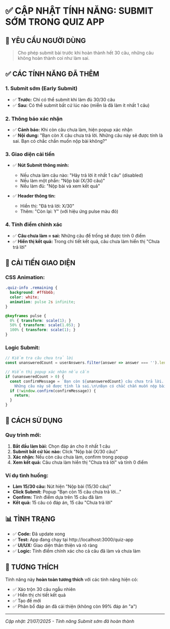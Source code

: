 # ✅ CẬP NHẬT TÍNH NĂNG: SUBMIT SỚM TRONG QUIZ APP

## 🎯 YÊU CẦU NGƯỜI DÙNG
> Cho phép submit bài trước khi hoàn thành hết 30 câu, những câu không hoàn thành coi như làm sai.

## ✅ CÁC TÍNH NĂNG ĐÃ THÊM

### **1. Submit sớm (Early Submit)**
- ✅ **Trước:** Chỉ có thể submit khi làm đủ 30/30 câu
- ✅ **Sau:** Có thể submit bất cứ lúc nào (miễn là đã làm ít nhất 1 câu)

### **2. Thông báo xác nhận**
- ✅ **Cảnh báo:** Khi còn câu chưa làm, hiện popup xác nhận
- ✅ **Nội dung:** "Bạn còn X câu chưa trả lời. Những câu này sẽ được tính là sai. Bạn có chắc chắn muốn nộp bài không?"

### **3. Giao diện cải tiến**
- ✅ **Nút Submit thông minh:**
  - Nếu chưa làm câu nào: "Hãy trả lời ít nhất 1 câu" (disabled)
  - Nếu làm một phần: "Nộp bài (X/30 câu)" 
  - Nếu làm đủ: "Nộp bài và xem kết quả"

- ✅ **Header thông tin:**
  - Hiển thị: "Đã trả lời: X/30"
  - Thêm: "Còn lại: Y" (với hiệu ứng pulse màu đỏ)

### **4. Tính điểm chính xác**
- ✅ **Câu chưa làm = sai:** Những câu để trống sẽ được tính 0 điểm
- ✅ **Hiển thị kết quả:** Trong chi tiết kết quả, câu chưa làm hiển thị "Chưa trả lời"

## 🎨 CẢI TIẾN GIAO DIỆN

### **CSS Animation:**
```css
.quiz-info .remaining {
  background: #ff6b6b;
  color: white;
  animation: pulse 2s infinite;
}

@keyframes pulse {
  0% { transform: scale(1); }
  50% { transform: scale(1.05); }
  100% { transform: scale(1); }
}
```

### **Logic Submit:**
```javascript
// Kiểm tra câu chưa trả lời
const unansweredCount = userAnswers.filter(answer => answer === '').length;

// Hiển thị popup xác nhận nếu cần
if (unansweredCount > 0) {
  const confirmMessage = `Bạn còn ${unansweredCount} câu chưa trả lời. 
    Những câu này sẽ được tính là sai.\n\nBạn có chắc chắn muốn nộp bài không?`;
  if (!window.confirm(confirmMessage)) {
    return;
  }
}
```

## 🚀 CÁCH SỬ DỤNG

### **Quy trình mới:**
1. **Bắt đầu làm bài:** Chọn đáp án cho ít nhất 1 câu
2. **Submit bất cứ lúc nào:** Click "Nộp bài (X/30 câu)"
3. **Xác nhận:** Nếu còn câu chưa làm, confirm trong popup
4. **Xem kết quả:** Câu chưa làm hiển thị "Chưa trả lời" và tính 0 điểm

### **Ví dụ tình huống:**
- **Làm 15/30 câu:** Nút hiện "Nộp bài (15/30 câu)"
- **Click Submit:** Popup "Bạn còn 15 câu chưa trả lời..."
- **Confirm:** Tính điểm dựa trên 15 câu đã làm
- **Kết quả:** 15 câu có đáp án, 15 câu "Chưa trả lời"

## 📊 TÌNH TRẠNG

- ✅ **Code:** Đã update xong
- ✅ **Test:** App đang chạy tại http://localhost:3000/quiz-app
- ✅ **UI/UX:** Giao diện thân thiện và rõ ràng
- ✅ **Logic:** Tính điểm chính xác cho cả câu đã làm và chưa làm

## 🔄 TƯƠNG THÍCH

Tính năng này **hoàn toàn tương thích** với các tính năng hiện có:
- ✅ Xáo trộn 30 câu ngẫu nhiên
- ✅ Hiển thị chi tiết kết quả  
- ✅ Tạo đề mới
- ✅ Phân bổ đáp án đã cải thiện (không còn 99% đáp án "a")

---
*Cập nhật: 21/07/2025 - Tính năng Submit sớm đã hoàn thành*
